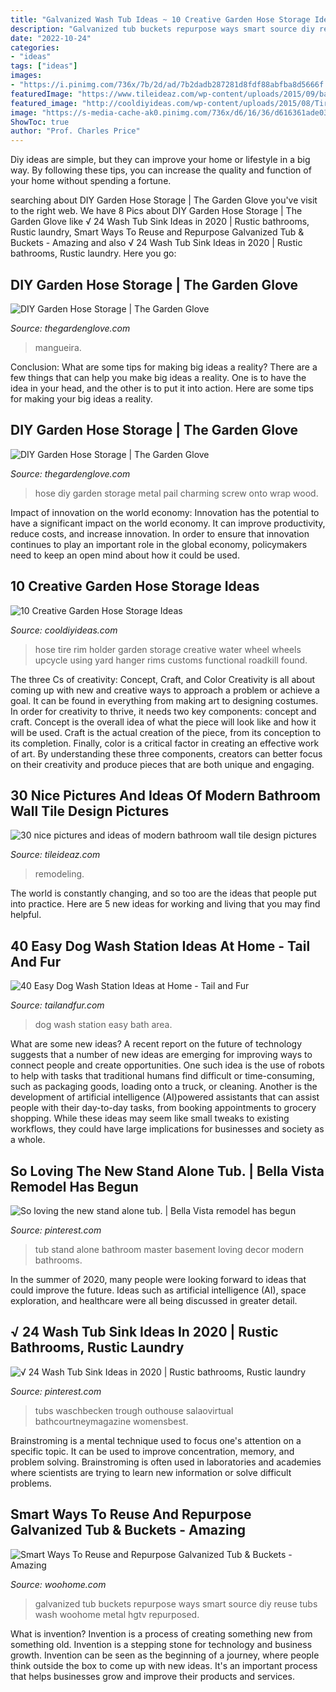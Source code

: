 ```yaml
---
title: "Galvanized Wash Tub Ideas ~ 10 Creative Garden Hose Storage Ideas"
description: "Galvanized tub buckets repurpose ways smart source diy reuse tubs wash woohome metal hgtv repurposed"
date: "2022-10-24"
categories:
- "ideas"
tags: ["ideas"]
images:
- "https://i.pinimg.com/736x/7b/2d/ad/7b2dadb287281d8fdf88abfba8d5666f.jpg"
featuredImage: "https://www.tileideaz.com/wp-content/uploads/2015/09/bathroom-remodeling-ideas-7-tile-bath-small-bathroom-renovation-pictures-old-house-remodeling-ideas.jpg"
featured_image: "http://cooldiyideas.com/wp-content/uploads/2015/08/Tire-Rim.jpg"
image: "https://s-media-cache-ak0.pinimg.com/736x/d6/16/36/d616361ade032ecb21e1c765718317f8.jpg"
ShowToc: true
author: "Prof. Charles Price"
---
```



Diy ideas are simple, but they can improve your home or lifestyle in a big way. By following these tips, you can increase the quality and function of your home without spending a fortune.

	

		
searching about DIY Garden Hose Storage | The Garden Glove you've visit to the right web. We have 8 Pics about DIY Garden Hose Storage | The Garden Glove like √ 24 Wash Tub Sink Ideas in 2020 | Rustic bathrooms, Rustic laundry, Smart Ways To Reuse and Repurpose Galvanized Tub &amp; Buckets - Amazing and also √ 24 Wash Tub Sink Ideas in 2020 | Rustic bathrooms, Rustic laundry. Here you go:
		
    
## DIY Garden Hose Storage | The Garden Glove

<img loading=lazy src="http://www.thegardenglove.com/wp-content/uploads/2014/01/56e734f7df4fb6c410c8fe856971ae44.jpg" onerror="this.onerror=null;this.src='https://tse2.mm.bing.net/th?id=OIP.mTixks-bTWV8GJ17xZKonAHaHa&amp;pid=15.1';" alt="DIY Garden Hose Storage | The Garden Glove">

_Source: thegardenglove.com_

>mangueira. 

	

Conclusion: What are some tips for making big ideas a reality?
There are a few things that can help you make big ideas a reality. One is to have the idea in your head, and the other is to put it into action. Here are some tips for making your big ideas a reality.

    
## DIY Garden Hose Storage | The Garden Glove

<img loading=lazy src="https://www.thegardenglove.com/wp-content/uploads/2014/01/817879dbc0fa283277f09f555e968f8e.jpg" onerror="this.onerror=null;this.src='https://tse4.mm.bing.net/th?id=OIP.ZTiPnZg-pEjKIzQxyqlPngHaJ4&amp;pid=15.1';" alt="DIY Garden Hose Storage | The Garden Glove">

_Source: thegardenglove.com_

>hose diy garden storage metal pail charming screw onto wrap wood. 

	

Impact of innovation on the world economy:
Innovation has the potential to have a significant impact on the world economy. It can improve productivity, reduce costs, and increase innovation. In order to ensure that innovation continues to play an important role in the global economy, policymakers need to keep an open mind about how it could be used.

    
## 10 Creative Garden Hose Storage Ideas

<img loading=lazy src="http://cooldiyideas.com/wp-content/uploads/2015/08/Tire-Rim.jpg" onerror="this.onerror=null;this.src='https://tse3.mm.bing.net/th?id=OIP.Whj11qzI3BGaaQ_Ywp43yQHaJ7&amp;pid=15.1';" alt="10 Creative Garden Hose Storage Ideas">

_Source: cooldiyideas.com_

>hose tire rim holder garden storage creative water wheel wheels upcycle using yard hanger rims customs functional roadkill found. 

	

The three Cs of creativity: Concept, Craft, and Color
Creativity is all about coming up with new and creative ways to approach a problem or achieve a goal. It can be found in everything from making art to designing costumes. In order for creativity to thrive, it needs two key components: concept and craft. Concept is the overall idea of what the piece will look like and how it will be used. Craft is the actual creation of the piece, from its conception to its completion. Finally, color is a critical factor in creating an effective work of art. By understanding these three components, creators can better focus on their creativity and produce pieces that are both unique and engaging.

    
## 30 Nice Pictures And Ideas Of Modern Bathroom Wall Tile Design Pictures

<img loading=lazy src="https://www.tileideaz.com/wp-content/uploads/2015/09/bathroom-remodeling-ideas-7-tile-bath-small-bathroom-renovation-pictures-old-house-remodeling-ideas.jpg" onerror="this.onerror=null;this.src='https://tse3.mm.bing.net/th?id=OIP.NlOkmZgp43ocaGA4Mp83qgHaFj&amp;pid=15.1';" alt="30 nice pictures and ideas of modern bathroom wall tile design pictures">

_Source: tileideaz.com_

>remodeling. 

	

The world is constantly changing, and so too are the ideas that people put into practice. Here are 5 new ideas for working and living that you may find helpful.

    
## 40 Easy Dog Wash Station Ideas At Home - Tail And Fur

<img loading=lazy src="https://tailandfur.com/wp-content/uploads/2016/09/40-Easy-Dog-Wash-Area-Ideas-10.jpg" onerror="this.onerror=null;this.src='https://tse4.mm.bing.net/th?id=OIP.-dWn_VQ7IVCcucjtFwDc4QHaLH&amp;pid=15.1';" alt="40 Easy Dog Wash Station Ideas at Home - Tail and Fur">

_Source: tailandfur.com_

>dog wash station easy bath area. 

	

What are some new ideas?
A recent report on the future of technology suggests that a number of new ideas are emerging for improving ways to connect people and create opportunities. One such idea is the use of robots to help with tasks that traditional humans find difficult or time-consuming, such as packaging goods, loading onto a truck, or cleaning. Another is the development of artificial intelligence (AI)powered assistants that can assist people with their day-to-day tasks, from booking appointments to grocery shopping. While these ideas may seem like small tweaks to existing workflows, they could have large implications for businesses and society as a whole.

    
## So Loving The New Stand Alone Tub. | Bella Vista Remodel Has Begun

<img loading=lazy src="https://s-media-cache-ak0.pinimg.com/736x/d6/16/36/d616361ade032ecb21e1c765718317f8.jpg" onerror="this.onerror=null;this.src='https://tse4.mm.bing.net/th?id=OIP.h4bSRXQw1j-Emk39sDsD3gHaJ3&amp;pid=15.1';" alt="So loving the new stand alone tub. | Bella Vista remodel has begun">

_Source: pinterest.com_

>tub stand alone bathroom master basement loving decor modern bathrooms. 

	

In the summer of 2020, many people were looking forward to ideas that could improve the future. Ideas such as artificial intelligence (AI), space exploration, and healthcare were all being discussed in greater detail. 

    
## √ 24 Wash Tub Sink Ideas In 2020 | Rustic Bathrooms, Rustic Laundry

<img loading=lazy src="https://i.pinimg.com/736x/7b/2d/ad/7b2dadb287281d8fdf88abfba8d5666f.jpg" onerror="this.onerror=null;this.src='https://tse2.mm.bing.net/th?id=OIP.yQdscHDDLEZpCAUKH7nvuwHaNI&amp;pid=15.1';" alt="√ 24 Wash Tub Sink Ideas in 2020 | Rustic bathrooms, Rustic laundry">

_Source: pinterest.com_

>tubs waschbecken trough outhouse salaovirtual bathcourtneymagazine womensbest. 

	

Brainstroming is a mental technique used to focus one's attention on a specific topic. It can be used to improve concentration, memory, and problem solving. Brainstroming is often used in laboratories and academies where scientists are trying to learn new information or solve difficult problems.

    
## Smart Ways To Reuse And Repurpose Galvanized Tub &amp; Buckets - Amazing

<img loading=lazy src="http://www.woohome.com/wp-content/uploads/2015/10/Galvanized-Tub-Buckets-WooHome-25.jpg" onerror="this.onerror=null;this.src='https://tse1.mm.bing.net/th?id=OIP.R6AdZyuaW2MZ-Dcehdsa3gHaJ4&amp;pid=15.1';" alt="Smart Ways To Reuse and Repurpose Galvanized Tub &amp; Buckets - Amazing">

_Source: woohome.com_

>galvanized tub buckets repurpose ways smart source diy reuse tubs wash woohome metal hgtv repurposed. 

	

What is invention?
Invention is a process of creating something new from something old. Invention is a stepping stone for technology and business growth. Invention can be seen as the beginning of a journey, where people think outside the box to come up with new ideas. It's an important process that helps businesses grow and improve their products and services.

